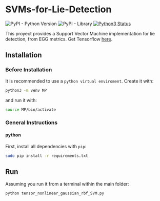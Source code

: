 # SVMs-for-Lie-Detection

 ![PyPI - Python Version](https://img.shields.io/badge/python-3.6.5-blue.svg) ![PyPI - Library](https://img.shields.io/badge/library-tensorflow-blue.svg)  [![Python3 Status](https://caniusepython3.com/project/django-firebird.png)](https://caniusepython3.com/project/django-firebird)

This proyect provides a Support Vector Machine implementation for lie detection, from EGG metrics. Get Tensorflow [here](https://www.tensorflow.org/).

## Installation
### Before Installation
It is recommended to use a `python virtual enviroment`. Create it with:
``` sh
python3 -m venv MP
```
and run it with:
``` sh
source MP/bin/activate
```
### General Instructions
#### python
First, install all dependencies with `pip`:
``` sh
sudo pip install -r requirements.txt
```

## Run
Assuming you run it from a terminal within the main folder:
``` sh
python tensor_nonlinear_gaussian_rbf_SVM.py
```